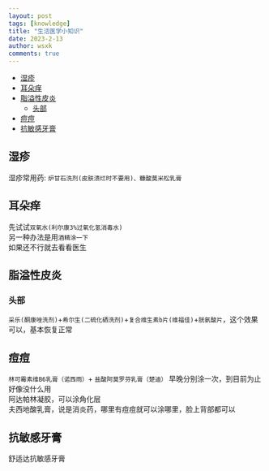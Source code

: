 ```yaml
---
layout: post
tags: [knowledge]
title: "生活医学小知识"
date: 2023-2-13
author: wsxk
comments: true
---
```


- [湿疹](#湿疹)
- [耳朵痒](#耳朵痒)
- [脂溢性皮炎](#脂溢性皮炎)
  - [头部](#头部)
- [痘痘](#痘痘)
- [抗敏感牙膏](#抗敏感牙膏)


## 湿疹<br>
湿疹常用药: `炉甘石洗剂(皮肤溃烂时不要用)、糠酸莫米松乳膏`

## 耳朵痒<br>
先试试`双氧水(利尔康3%过氧化氢消毒水)`<br>
另一种办法是用`酒精涂一下`<br>
如果还不行就去看看医生

## 脂溢性皮炎<br>
### 头部<br>
`采乐(酮康唑洗剂)`+`希尔生(二硫化硒洗剂)`+`复合维生素b片(维福佳)`+`胱氨酸片`，这个效果可以，基本恢复正常<br>

## 痘痘<br>
`林可霉素维B6乳膏（诺西雨）`+ `盐酸阿莫罗芬乳膏（楚迪）` 早晚分别涂一次，到目前为止好像没什么用<br>
阿达帕林凝胶，可以涂角化层<br>
夫西地酸乳膏，说是消炎药，哪里有痘痘就可以涂哪里，脸上背部都可以<br>

## 抗敏感牙膏<br>
舒适达抗敏感牙膏